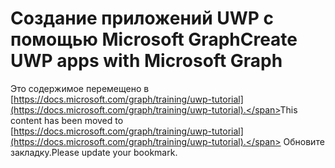 # <a name="create-uwp-apps-with-microsoft-graph"></a><span data-ttu-id="7bd3e-101">Создание приложений UWP с помощью Microsoft Graph</span><span class="sxs-lookup"><span data-stu-id="7bd3e-101">Create UWP apps with Microsoft Graph</span></span>

<span data-ttu-id="7bd3e-102">Это содержимое перемещено в [https://docs.microsoft.com/graph/training/uwp-tutorial](https://docs.microsoft.com/graph/training/uwp-tutorial).</span><span class="sxs-lookup"><span data-stu-id="7bd3e-102">This content has been moved to [https://docs.microsoft.com/graph/training/uwp-tutorial](https://docs.microsoft.com/graph/training/uwp-tutorial).</span></span> <span data-ttu-id="7bd3e-103">Обновите закладку.</span><span class="sxs-lookup"><span data-stu-id="7bd3e-103">Please update your bookmark.</span></span>
